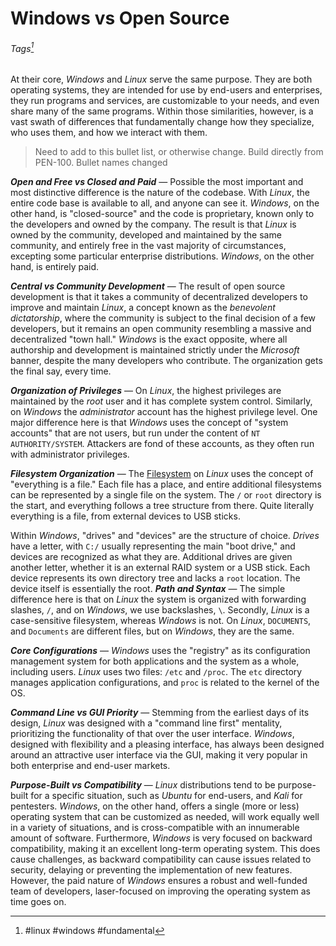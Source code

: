 # Windows vs Open Source
###### Tags[^1] 

At their core, *Windows* and *Linux* serve the same purpose. They are both operating systems, they are intended for use by end-users and enterprises, they run programs and services, are customizable to your needs, and even share many of the same programs. Within those similarities, however, is a vast swath of differences that fundamentally change how they specialize, who uses them, and how we interact with them. 

> Need to add to this bullet list, or otherwise change. Build directly from PEN-100. Bullet names changed

***Open and Free vs Closed and Paid*** &mdash; Possible the most important and most distinctive difference is the nature of the codebase. With *Linux*, the entire code base is available to all, and anyone can see it. *Windows*, on the other hand, is "closed-source" and the code is proprietary, known only to the developers and owned by the company. The result is that *Linux* is owned by the community, developed and maintained by the same community, and entirely free in the vast majority of circumstances, excepting some particular enterprise distributions. *Windows*, on the other hand, is entirely paid.

***Central vs Community Development*** &mdash; The result of open source development is that it takes a community of decentralized developers to improve and maintain *Linux*, a concept known as the *benevolent dictatorship*, where the community is subject to the final decision of a few developers, but it remains an open community resembling a massive and decentralized "town hall." *Windows* is the exact opposite, where all authorship and development is maintained strictly under the *Microsoft* banner, despite the many developers who contribute. The organization gets the final say, every time. 

***Organization of Privileges*** &mdash; On *Linux*, the highest privileges are maintained by the *root* user and it has complete system control. Similarly, on *Windows* the *administrator* account has the highest privilege level. One major difference here is that *Windows* uses the concept of "system accounts" that are not users, but run under the content of `NT AUTHORITY/SYSTEM`. Attackers are fond of these accounts, as they often run with administrator privileges. 

***Filesystem Organization*** &mdash; The [Filesystem](../Linux%20Fundamentals/16%20Managing%20Memory%20and%20Disk.md#Filesystem) on *Linux* uses the concept of "everything is a file." Each file has a place, and entire additional filesystems can be represented by a single file on the system. The `/` or `root` directory is the start, and everything follows a tree structure from there. Quite literally everything is a file, from external devices to USB sticks. 

Within *Windows*, "drives" and "devices" are the structure of choice. *Drives* have a letter, with `C:/` usually representing the main "boot drive," and devices are recognized as what they are. Additional drives are given another letter, whether it is an external RAID system or a USB stick. Each device represents its own directory tree and lacks a `root` location. The device itself is essentially the root. 
***Path and Syntax*** &mdash; The simple difference here is that on *Linux* the system is organized with forwarding slashes, `/`, and on *Windows*, we use backslashes, `\`. Secondly, *Linux* is a case-sensitive filesystem, whereas *Windows* is not. On *Linux*, `DOCUMENTS`, and `Documents` are different files, but on *Windows*, they are the same. 

***Core Configurations*** &mdash; *Windows* uses the "registry" as its configuration management system for both applications and the system as a whole, including users. *Linux* uses two files: `/etc` and `/proc`. The `etc` directory manages application configurations, and `proc` is related to the kernel of the OS.

***Command Line vs GUI Priority*** &mdash; Stemming from the earliest days of its design, *Linux* was designed with a "command line first" mentality, prioritizing the functionality of that over the user interface. *Windows*, designed with flexibility and a pleasing interface, has always been designed around an attractive user interface via the GUI, making it very popular in both enterprise and end-user markets. 

***Purpose-Built vs Compatibility*** &mdash; *Linux* distributions tend to be purpose-built for a specific situation, such as *Ubuntu* for end-users, and *Kali* for pentesters. *Windows*, on the other hand, offers a single (more or less) operating system that can be customized as needed, will work equally well in a variety of situations, and is cross-compatible with an innumerable amount of software. Furthermore, *Windows* is very focused on backward compatibility, making it an excellent long-term operating system. This does cause challenges, as backward compatibility can cause issues related to security, delaying or preventing the implementation of new features. However, the paid nature of *Windows* ensures a robust and well-funded team of developers, laser-focused on improving the operating system as time goes on. 

[^1]: #linux #windows #fundamental 